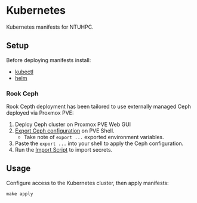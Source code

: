 # Kubernetes

Kubernetes manifests for NTUHPC.

## Setup

Before deploying manifests install:

- [kubectl](https://kubernetes.io/docs/tasks/tools/)
- [helm](https://helm.sh/docs/intro/install/)

### Rook Ceph

Rook Cepth deployment has been tailored to use externally managed Ceph deployed via Proxmox PVE:

1. Deploy Ceph cluster on Proxmox PVE Web GUI
2. [Export Ceph configuration](https://rook.io/docs/rook/v1.17/CRDs/Cluster/external-cluster/provider-export/) on PVE Shell.
   - Take note of `export ...` exported environment variables.
3. Paste the `export ...` into your shell to apply the Ceph configuration.
4. Run the [Import Script](./scripts/import_rook_secrets.sh) to import secrets.

## Usage

Configure access to the Kubernetes cluster, then apply manifests:

```
make apply
```
